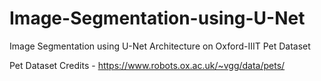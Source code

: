 # Image-Segmentation-using-U-Net
Image Segmentation using U-Net Architecture on Oxford-IIIT Pet Dataset

Pet Dataset Credits - https://www.robots.ox.ac.uk/~vgg/data/pets/
